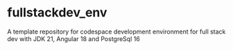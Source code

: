 # fullstackdev_env
A template repository for codespace development environment for full stack dev with JDK 21, Angular 18 and PostgreSql 16
